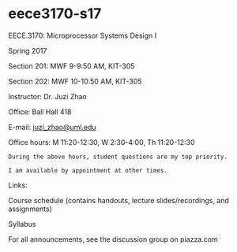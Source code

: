 # eece3170-s17
EECE.3170: Microprocessor Systems Design I

Spring 2017

Section 201: MWF 9-9:50 AM, KIT-305

Section 202: MWF 10-10:50 AM, KIT-305
 
Instructor: Dr. Juzi Zhao

Office: Ball Hall 418

E-mail: juzi_zhao@uml.edu

Office hours: M 11:20-12:30, W 2:30-4:00, Th 11:20-12:30

    During the above hours, student questions are my top priority.
    
    I am available by appointment at other times.
 
Links:

Course schedule (contains handouts, lecture slides/recordings, and assignments)

Syllabus

For all announcements, see the discussion group on piazza.com
